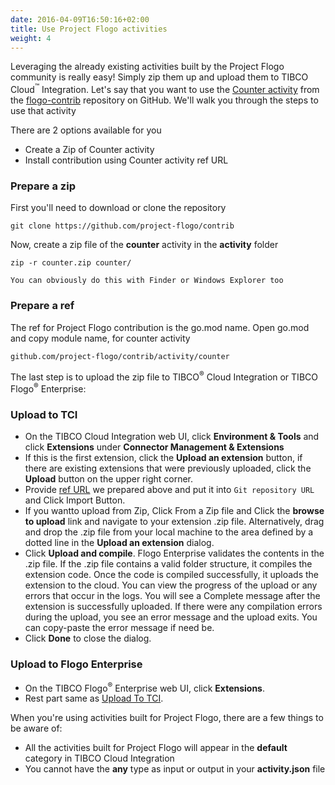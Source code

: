 ```yaml
---
date: 2016-04-09T16:50:16+02:00
title: Use Project Flogo activities
weight: 4
---
```


Leveraging the already existing activities built by the Project Flogo community is really easy! Simply zip them up and upload them to TIBCO Cloud<sup>&trade;</sup> Integration. Let's say that you want to use the [Counter activity](https://github.com/TIBCOSoftware/flogo-contrib/tree/master/activity/counter) from the [flogo-contrib](https://github.com/TIBCOSoftware/flogo-contrib) repository on GitHub. We'll walk you through the steps to use that activity

There are 2 options available for you
* Create a Zip of Counter activity
* Install contribution using Counter activity ref URL

### Prepare a zip
First you'll need to download or clone the repository
```
git clone https://github.com/project-flogo/contrib
```

Now, create a zip file of the **counter** activity in the **activity** folder
```
zip -r counter.zip counter/
```
```
You can obviously do this with Finder or Windows Explorer too
```
### Prepare a ref
The ref for Project Flogo contribution is the go.mod name.   Open go.mod and copy module name, for counter activity
```
github.com/project-flogo/contrib/activity/counter
```

The last step is to upload the zip file to TIBCO<sup>&reg;</sup> Cloud Integration or TIBCO Flogo<sup>&reg;</sup> Enterprise:

### Upload to TCI

* On the TIBCO Cloud Integration web UI, click **Environment & Tools** and click **Extensions** under **Connector Management & Extensions**
* If this is the first extension, click the **Upload an extension** button, if there are existing extensions that were previously uploaded, click the **Upload** button on the upper right corner.
* Provide [ref URL](#prepare-a-ref) we prepared above and put it into `Git repository URL` and Click Import Button.
* If you wantto upload from Zip, Click From a Zip file and Click the **browse to upload** link and navigate to your extension .zip file. Alternatively, drag and drop the .zip file from your local machine to the area defined by a dotted line in the **Upload an extension** dialog.
* Click **Upload and compile**. Flogo Enterprise validates the contents in the .zip file. If the .zip file contains a valid folder structure, it compiles the extension code. Once the code is compiled successfully, it uploads the extension to the cloud. You can view the progress of the upload or any errors that occur in the logs. You will see a Complete message after the extension is successfully uploaded. If there were any compilation errors during the upload, you see an error message and the upload exits. You can copy-paste the error message if need be.
* Click **Done** to close the dialog.

### Upload to Flogo Enterprise
* On the TIBCO Flogo<sup>&reg;</sup> Enterprise web UI, click **Extensions**.
* Rest part same as [Upload To TCI](#upload-to-tci).

When you're using activities built for Project Flogo, there are a few things to be aware of:

* All the activities built for Project Flogo will appear in the **default** category in TIBCO Cloud Integration
* You cannot have the **any** type as input or output in your **activity.json** file
